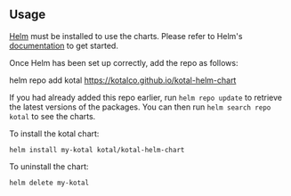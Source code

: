 ## Usage

[Helm](https://helm.sh) must be installed to use the charts.  Please refer to
Helm's [documentation](https://helm.sh/docs) to get started.

Once Helm has been set up correctly, add the repo as follows:

  helm repo add kotal https://kotalco.github.io/kotal-helm-chart

If you had already added this repo earlier, run `helm repo update` to retrieve
the latest versions of the packages.  You can then run `helm search repo
kotal` to see the charts.

To install the kotal chart:

    helm install my-kotal kotal/kotal-helm-chart

To uninstall the chart:

    helm delete my-kotal
